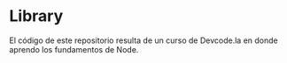 # Library
El código de este repositorio resulta de un curso de Devcode.la en donde aprendo los fundamentos de Node.
